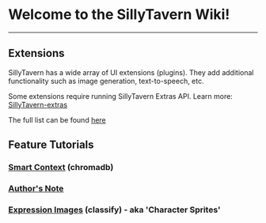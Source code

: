 # Welcome to the SillyTavern Wiki!

***

## Extensions

SillyTavern has a wide array of UI extensions (plugins). They add additional functionality such as image generation, text-to-speech, etc.

Some extensions require running SillyTavern Extras API. Learn more: [SillyTavern-extras](https://github.com/SillyTavern/SillyTavern-extras)

The full list can be found [here](https://github.com/SillyTavern/SillyTavern/wiki/Extensions)

## Feature Tutorials

### [Smart Context](https://github.com/SillyTavern/SillyTavern/wiki/Smart-Context) (chromadb)
### [Author's Note](https://github.com/SillyTavern/SillyTavern/wiki/Author's-Note)
### [Expression Images](https://github.com/SillyTavern/SillyTavern/wiki/Expression-Images) (classify) - aka 'Character Sprites'